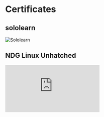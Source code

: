 # Certificates
  ## sololearn
  ![Sololearn](https://www.sololearn.com/Certificate/1089-25212309/jpg/)
  ## NDG Linux Unhatched
  ![NDG Linux Unhached](https://github.com/shahwar92/M1_Medicine_Record_System/blob/main/0_Certificates/SHAHWARHAIDER-NDG%20Linux%20Unhatc-certificate%20(1).pdf)
